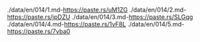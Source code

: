 ./data/en/014/1.md-https://paste.rs/uM1ZG
./data/en/014/2.md-https://paste.rs/jpDZU
./data/en/014/3.md-https://paste.rs/SLGqg
./data/en/014/4.md-https://paste.rs/1vF8L
./data/en/014/5.md-https://paste.rs/7vba0